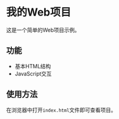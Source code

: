 # 我的Web项目

这是一个简单的Web项目示例。

## 功能

- 基本HTML结构
- JavaScript交互

## 使用方法

在浏览器中打开`index.html`文件即可查看项目。
